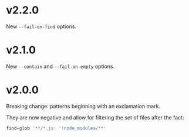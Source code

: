 # v2.2.0

New `--fail-on-find` options.

# v2.1.0

New `--contain` and `--fail-on-empty` options.

# v2.0.0

Breaking change: patterns beginning with an exclamation mark.

They are now negative and allow for filtering the set of files after the fact:

```sh
find-glob '**/*.js' '!node_modules/**'
```
